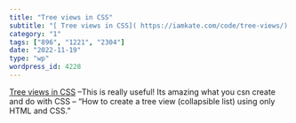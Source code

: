 ```yaml
---
title: "Tree views in CSS"
subtitle: "[ Tree views in CSS]( https://iamkate.com/code/tree-views/) –This is really useful! Its amazing what..."
category: "1"
tags: ["896", "1221", "2304"]
date: "2022-11-19"
type: "wp"
wordpress_id: 4228
---
```

[ Tree views in CSS]( https://iamkate.com/code/tree-views/) –This is really useful! Its amazing what you csn create and do with CSS – “How to create a tree view (collapsible list) using only HTML and CSS.”